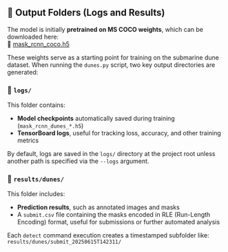 ## 📁 Output Folders (Logs and Results)

The model is initially **pretrained on MS COCO weights**, which can be downloaded here:  
🔗 [mask_rcnn_coco.h5](https://github.com/matterport/Mask_RCNN/releases/download/v2.0/mask_rcnn_coco.h5)

These weights serve as a starting point for training on the submarine dune dataset. When running the `dunes.py` script, two key output directories are generated:

### 📂 `logs/`
This folder contains:
- **Model checkpoints** automatically saved during training (`mask_rcnn_dunes_*.h5`)
- **TensorBoard logs**, useful for tracking loss, accuracy, and other training metrics

By default, logs are saved in the `logs/` directory at the project root unless another path is specified via the `--logs` argument.

### 📂 `results/dunes/`
This folder includes:
- **Prediction results**, such as annotated images and masks
- A `submit.csv` file containing the masks encoded in RLE (Run-Length Encoding) format, useful for submissions or further automated analysis

Each `detect` command execution creates a timestamped subfolder like:  
`results/dunes/submit_20250615T142311/`

